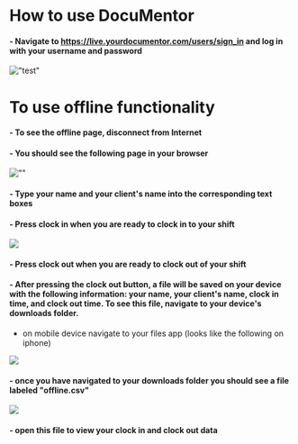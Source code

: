 # How to use DocuMentor

#### - Navigate to https://live.yourdocumentor.com/users/sign_in and log in with your username and password 
!["test"](/Users/abbyhuelhorst/Desktop/login.png)


# To use offline functionality
#### - To see the offline page, disconnect from Internet
#### - You should see the following page in your browser 
![""](https://user-images.githubusercontent.com/89402649/200718690-cb8de853-d544-49ef-a299-1880447f0633.png)
#### - Type your name and your client's name into the corresponding text boxes
#### - Press clock in when you are ready to clock in to your shift
![](/Users/abbyhuelhorst/Desktop/clockin.png)
#### - Press clock out when you are ready to clock out of your shift 
#### - After pressing the clock out button, a file will be saved on your device with the following information: your name, your client's name, clock in time, and clock out time. To see this file, navigate to your device's downloads folder. 
 * on mobile device navigate to your files app (looks like the following on iphone)
 
![](/Users/abbyhuelhorst/Desktop/app.png)

#### - once you have navigated to your downloads folder you should see a file labeled "offline.csv"
![](/Users/abbyhuelhorst/Desktop/csv.png)

#### - open this file to view your clock in and clock out data
